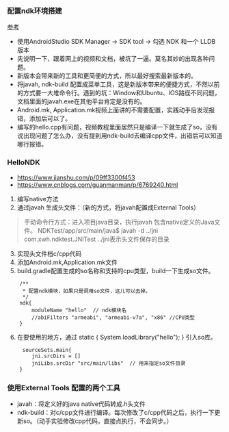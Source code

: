 ### 配置ndk环境搭建  
[参考](https://blog.csdn.net/young_time/article/details/80346631)
- 使用AndroidStudio SDK Manager -> SDK tool -> 勾选 NDK 和一个 LLDB 版本
- 先说明一下，跟着网上的视频和文档，被坑了一逼。莫名其妙的出现各种问题。
- 新版本会带来新的工具和更简便的方式，所以最好搜索最新版本的。
- 将javah, ndk-build 配置成菜单工具，这是新版本带来的便捷方式，不然以前的方式要一大堆命令行。遇到的坑：Window和Ubuntu、IOS路径不同问题，文档里面的javah.exe在其他平台肯定是没有的。
- Android.mk, Application.mk视频上面讲的不需要配置，实践动手后发现报错，添加后可以了。
- 编写的hello.cpp有问题，视频教程里面居然只是编译一下就生成了so，没有说出现问题了怎么办，没有提到用ndk-build去编译cpp文件，出错后可以知道哪行报错。

### HelloNDK
- https://www.jianshu.com/p/09ff3300f453
- https://www.cnblogs.com/guanmanman/p/6769240.html
1. 编写native方法
2. 通过javah 生成头文件：（新的方式，将javah配置成External Tools）
> 手动命令行方式：进入项目java目录，执行javah 包含native定义的Java文件。
NDKTest/app/src/main/java$ javah -d ../jni com.xwh.ndktest.JNITest
../jni表示头文件保存的目录
3. 实现头文件档c/cpp代码
4. 添加Android.mk,Application.mk文件
5. build.gradle配置生成的so名称和支持的cpu类型，build一下生成so文件。
```
    /**
     * 配置ndk模块，如果只是调用so文件，这儿可以去掉。
     */
    ndk{
        moduleName "hello"  // ndk模块名
        //abiFilters "armeabi", "armeabi-v7a", "x86" //CPU类型
    }
```
6. 在要使用的地方，通过 static { System.loadLibrary("hello"); } 引入so库。
```
     sourceSets.main{
        jni.srcDirs = []
        jniLibs.srcDir "src/main/libs"  // 用来指定so文件目录
    }
```

### 使用External Tools 配置的两个工具
- javah：将定义好的java native代码转成.h头文件
- ndk-build：对c/cpp文件进行编译。每次修改了c/cpp代码之后，执行一下更新so。（动手实验修改cpp代码，直接点执行，不会同步。）


